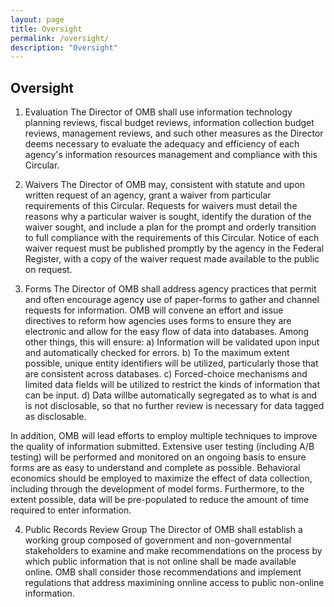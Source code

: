 ```yaml
---
layout: page
title: Oversight 
permalink: /oversight/
description: "Oversight"
---
```

## **Oversight**

1. Evaluation
The Director of OMB shall use information technology planning reviews, fiscal budget reviews, information collection budget reviews, management reviews, and such other measures as the Director deems necessary to evaluate the adequacy and efficiency of each agency's information resources management and compliance with this Circular.

2. Waivers
The Director of OMB may, consistent with statute and upon written request of an agency, grant a waiver from particular requirements of this Circular. Requests for waivers must detail the reasons why a particular waiver is sought, identify the duration of the waiver sought, and include a plan for the prompt and orderly transition to full compliance with the requirements of this Circular. Notice of each waiver request must be published promptly by the agency in the Federal Register, with a copy of the waiver request made available to the public on request.

3. Forms
The Director of OMB shall address agency practices that permit and often encourage agency use of paper-forms to gather and channel requests for information. OMB will convene an effort and issue directives to reform how agencies uses forms to ensure they are electronic and allow for the easy flow of data into databases. Among other things, this will ensure:
  a) Information will be validated upon input and automatically checked for errors. 
  b) To the maximum extent possible, unique entity identifiers will be utilized, particularly those that are consistent across databases. 
  c) Forced-choice mechanisms and limited data fields will be utilized to restrict the kinds of information that can be input. 
  d) Data willbe automatically segregated as to what is and is not disclosable, so that no further review is necessary for data tagged as disclosable. 

In addition, OMB will lead efforts to employ multiple techniques to improve the quality of information submitted. Extensive user testing (including A/B testing) will be performed and monitored on an ongoing basis to ensure forms are as easy to understand and complete as possible. Behavioral economics should be employed to maximize the effect of data collection, including through the development of model forms. Furthermore, to the extent possible, data will be pre-populated to reduce the amount of time required to enter information.

4. Public Records Review Group
The Director of OMB shall establish a  working group composed of government and non-governmental stakeholders to examine and make recommendations on the process by which public information that is not online shall be made available online. OMB shall consider those recommendations and implement regulations that address maximining onnline access to public non-online information.
